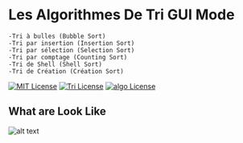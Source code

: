 # Les Algorithmes De Tri GUI Mode

    -Tri à bulles (Bubble Sort)
    -Tri par insertion (Insertion Sort)
    -Tri par sélection (Selection Sort)
    -Tri par comptage (Counting Sort)
    -Tri de Shell (Shell Sort)
    -Tri de Création (Création Sort)

[![MIT License](https://img.shields.io/badge/License-MIT-green.svg)](https://choosealicense.com/licenses/mit/)
[![Tri License](https://img.shields.io/badge/License-GPL%20v3-yellow.svg)](https://opensource.org/licenses/)
[![algo License](https://img.shields.io/badge/license-AGPL-blue.svg)](http://www.gnu.org/licenses/agpl-3.0)



## What are Look Like
![alt text](https://imgtr.ee/images/2023/10/14/e8384183fe6860ff875b41d4c50e390f.png)
